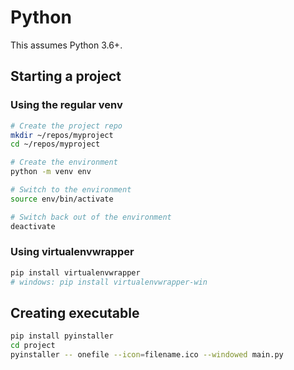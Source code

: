 # Python

This assumes Python 3.6+.

## Starting a project

### Using the regular venv

```sh
# Create the project repo
mkdir ~/repos/myproject
cd ~/repos/myproject

# Create the environment
python -m venv env

# Switch to the environment
source env/bin/activate

# Switch back out of the environment
deactivate
```

### Using virtualenvwrapper

```sh
pip install virtualenvwrapper
# windows: pip install virtualenvwrapper-win
```

## Creating executable

```sh
pip install pyinstaller
cd project
pyinstaller -- onefile --icon=filename.ico --windowed main.py 
```
